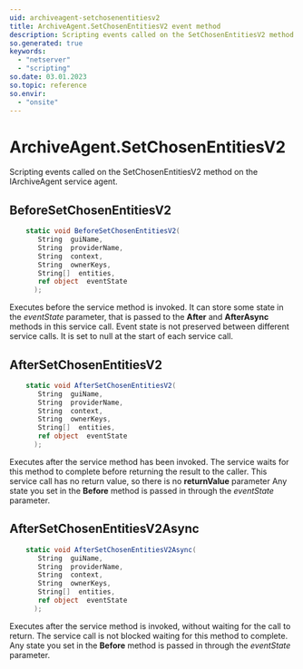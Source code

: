 ```yaml
---
uid: archiveagent-setchosenentitiesv2
title: ArchiveAgent.SetChosenEntitiesV2 event method
description: Scripting events called on the SetChosenEntitiesV2 method on the ArchiveAgent service agent.
so.generated: true
keywords:
  - "netserver"
  - "scripting"
so.date: 03.01.2023
so.topic: reference
so.envir:
  - "onsite"
---
```

# ArchiveAgent.SetChosenEntitiesV2

Scripting events called on the <see cref='M:SuperOffice.CRM.Services.IArchiveAgent.SetChosenEntitiesV2'>SetChosenEntitiesV2</see> method on the <see cref='IArchiveAgent'>IArchiveAgent</see>  service agent.

## BeforeSetChosenEntitiesV2
```cs
    static void BeforeSetChosenEntitiesV2(
       String  guiName,
       String  providerName,
       String  context,
       String  ownerKeys,
       String[]  entities,
       ref object  eventState
      );
```
Executes before the service method is invoked.
It can store some state in the *eventState* parameter, that is passed to the **After** and **AfterAsync** methods in this service call.
Event state is not preserved between different service calls. It is set to null at the start of each service call.
## AfterSetChosenEntitiesV2
```cs
    static void AfterSetChosenEntitiesV2(
       String  guiName,
       String  providerName,
       String  context,
       String  ownerKeys,
       String[]  entities,
       ref object  eventState
      );
```
Executes after the service method has been invoked. The service waits for this method to complete before returning the result to the caller.
This service call has no return value, so there is no **returnValue** parameter
Any state you set in the **Before** method is passed in through the *eventState* parameter.
## AfterSetChosenEntitiesV2Async
```cs
    static void AfterSetChosenEntitiesV2Async(
       String  guiName,
       String  providerName,
       String  context,
       String  ownerKeys,
       String[]  entities,
       ref object  eventState
      );
```
Executes after the service method is invoked, without waiting for the call to return.
The service call is not blocked waiting for this method to complete.
Any state you set in the **Before** method is passed in through the *eventState* parameter.

